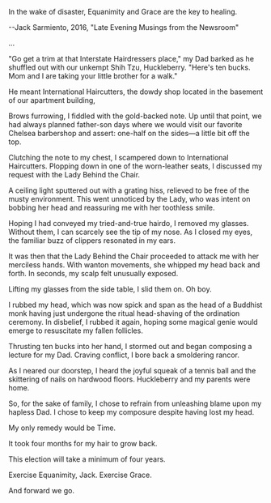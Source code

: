 In the wake of disaster, Equanimity and Grace are the key to healing.

--Jack Sarmiento, 2016, "Late Evening Musings from the Newsroom"

…

"Go get a trim at that Interstate Hairdressers place," my Dad barked as he shuffled out with our unkempt Shih Tzu, Huckleberry. "Here's ten bucks. Mom and I are taking your little brother for a walk."

He meant International Haircutters, the dowdy shop located in the basement of our apartment building,

Brows furrowing, I fiddled with the gold-backed note. Up until that point, we had always planned father-son days where we would visit our favorite Chelsea barbershop and assert: one-half on the sides—a little bit off the top.

Clutching the note to my chest, I scampered down to International Haircutters. Plopping down in one of the worn-leather seats, I discussed my request with the Lady Behind the Chair.

A ceiling light sputtered out with a grating hiss, relieved to be free of the musty environment. This went unnoticed by the Lady, who was intent on bobbing her head and reassuring me with her toothless smile.

Hoping I had conveyed my tried-and-true hairdo, I removed my glasses. Without them, I can scarcely see the tip of my nose. As I closed my eyes, the familiar buzz of clippers resonated in my ears.

It was then that the Lady Behind the Chair proceeded to attack me with her merciless hands. With wanton movements, she whipped my head back and forth. In seconds, my scalp felt unusually exposed.

Lifting my glasses from the side table, I slid them on. Oh boy.

I rubbed my head, which was now spick and span as the head of a Buddhist monk having just undergone the ritual head-shaving of the ordination ceremony. In disbelief, I rubbed it again, hoping some magical genie would emerge to resuscitate my fallen follicles.

Thrusting ten bucks into her hand, I stormed out and began composing a lecture for my Dad. Craving conflict, I bore back a smoldering rancor.

As I neared our doorstep, I heard the joyful squeak of a tennis ball and the skittering of nails on hardwood floors. Huckleberry and my parents were home.

So, for the sake of family, I chose to refrain from unleashing blame upon my hapless Dad. I chose to keep my composure despite having lost my head.

My only remedy would be Time.

It took four months for my hair to grow back.

This election will take a minimum of four years.

Exercise Equanimity, Jack. Exercise Grace.

And forward we go.
